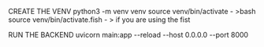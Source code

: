 CREATE THE VENV 
python3 -m venv venv 
source venv/bin/activate - >bash 
source venv/bin/activate.fish - > if you are using the fist






RUN THE BACKEND 
uvicorn main:app --reload --host 0.0.0.0 --port 8000
